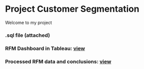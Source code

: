 # Project Customer Segmentation  

Welcome to my project 

### .sql file (attached)

### RFM Dashboard in Tableau: [view](https://public.tableau.com/app/profile/aliaksandr.parkhomenka/viz/RFManalysis_v2/Dashboard1)

### Processed RFM data and conclusions: [view](https://docs.google.com/spreadsheets/d/1CmlC39rBUHrAVF3pgYKaMu47HfRIu8uSzJnFZf-uCZg/edit?gid=1009642697#gid=1009642697)
